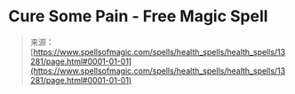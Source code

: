 <!--yml
category: 未分类
date: 2024-06-12 18:51:42
-->

# Cure Some Pain - Free Magic Spell

> 来源：[https://www.spellsofmagic.com/spells/health_spells/health_spells/13281/page.html#0001-01-01](https://www.spellsofmagic.com/spells/health_spells/health_spells/13281/page.html#0001-01-01)